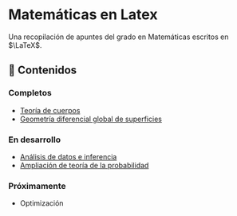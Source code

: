 # Matemáticas en Latex

Una recopilación de apuntes del grado en Matemáticas escritos en $\LaTeX$.

## 📖 Contenidos

### Completos

-   [Teoría de cuerpos](https://github.com/DanielSevillano/matematicas-latex/tree/main/Teoría%20de%20cuerpos)
-   [Geometría diferencial global de superficies](https://github.com/DanielSevillano/matematicas-latex/tree/main/Geometría%20diferencial%20global%20de%20superficies)

### En desarrollo

-   [Análisis de datos e inferencia](https://github.com/DanielSevillano/matematicas-latex/tree/main/Análisis%20de%20datos%20e%20inferencia)
-   [Ampliación de teoría de la probabilidad](https://github.com/DanielSevillano/matematicas-latex/tree/main/Ampliación%20de%20teoría%20de%20la%20probabilidad)

### Próximamente

-   Optimización
